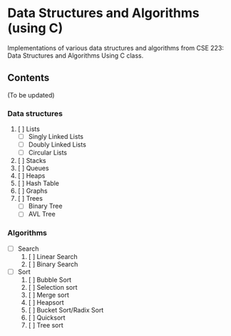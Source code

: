Data Structures and Algorithms (using C)
========================================

Implementations of various data structures and algorithms from CSE 223: Data Structures and Algorithms Using C class.

Contents
--------
(To be updated)
### Data structures
1. [ ] Lists
    - [ ] Singly Linked Lists
    - [ ] Doubly Linked Lists
    - [ ] Circular Lists
1. [ ] Stacks
1. [ ] Queues
1. [ ] Heaps
1. [ ] Hash Table
1. [ ] Graphs
1. [ ] Trees
    - [ ] Binary Tree
    - [ ] AVL Tree

### Algorithms
- [ ] Search
    1. [ ] Linear Search
    2. [ ] Binary Search
- [ ] Sort
    1. [ ] Bubble Sort
    1. [ ] Selection sort
    1. [ ] Merge sort
    1. [ ] Heapsort
    1. [ ] Bucket Sort/Radix Sort
    1. [ ] Quicksort
    1. [ ] Tree sort


